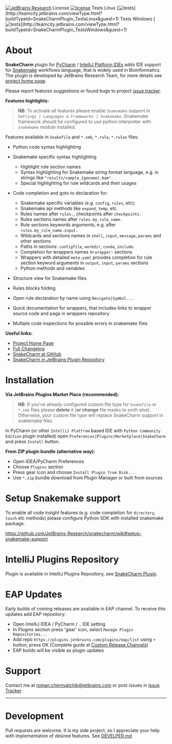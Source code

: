 [![JetBrains Research](https://jb.gg/badges/research.svg)](https://confluence.jetbrains.com/display/ALL/JetBrains+on+GitHub)
License [![license](https://img.shields.io/github/license/mashape/apistatus.svg)](https://opensource.org/licenses/MIT)
Tests Linux [![tests](http://teamcity.jetbrains.com/app/rest/builds/buildType:(id:SnakeCharmPlugin_TestsLinux)/statusIcon.svg)](http://teamcity.jetbrains.com/viewType.html?buildTypeId=SnakeCharmPlugin_TestsLinux&guest=1)
Tests Windows [![tests](http://teamcity.jetbrains.com/app/rest/builds/buildType:(id:SnakeCharmPlugin_TestsWindows)/statusIcon.svg)](http://teamcity.jetbrains.com/viewType.html?buildTypeId=SnakeCharmPlugin_TestsWindows&guest=1)

# About
<!-- Plugin description -->
**SnakeCharm** plugin for [PyCharm](https://www.jetbrains.com/pycharm/) / [IntelliJ Platform IDEs](https://www.jetbrains.com/products.html?fromMenu#type=ide) adds IDE support for [Snakemake](https://snakemake.readthedocs.io/en/stable/) workflows language, that is widely used in Bioinformatics. The plugin is developed by JetBrains Research Team, for more details see [project home page](https://research.jetbrains.org/groups/biolabs/projects?project_id=57).

Please report features suggestions or found bugs to project [issue tracker](https://github.com/JetBrains-Research/snakecharm/issues).

**Features highlights:**
> **NB**: To activate all features please enable `Snakemake` support in `Settings | Languages & Frameworks | Snakemake`. Snakemake framework should be configured to use python interpreter with `snakemake` module installed.

Features available in `Snakefile` and `*.smk`, `*.rule`, `*.rules` files:
* Python code syntax highlighting
* Snakemake specific syntax highlighting
    * Highlight rule section names 
    * Syntax highlighting for Snakemake string format language, e.g. in strings like `"results/sample_{genome}.bam"`.
    * Special highlighting for rule wildcards and their usages
* Code completion and goto to declaration for:
  * Snakemake specific variables (e.g. `config`, `rules`,  etc);
  * Snakemake api methods like `expand`, `temp`, etc.
  * Rules names after `rules.`, checkpoints after `checkpoints.`
  * Rules sections names after `rules.my_rule_name.`
  * Rule sections keywords arguments, e.g. after `rules.my_rule_name.input.`
  * Wildcards and sections names in `shell`, `input`, `message`, `params` and other sections
  * Paths in sections: `configfile`, `workdir`, `conda`, `include`.
  * Completion for wrappers names in `wrapper:` sections
  * Wrappers with detailed `meta.yaml` provides completion for rule section keyword arguments in `output`, `input`, `params` sections
  * Python methods and variables

* Structure view for Snakemake files
* Rules blocks folding
* Open rule declaration by name using `Navigate|Symbol...`
* Quick documentation for wrappers, that includes links to wrapper source code and paga in wrappers repository
* Multiple code inspections for possible errors in snakemake files
  
**Useful links:**
* [Project Home Page](https://research.jetbrains.org/groups/biolabs/projects?project_id=57)
* [Full Changelog](https://github.com/JetBrains-Research/snakecharm/blob/master/CHANGELOG.md)
* [SnakeCharm at GitHub](https://github.com/JetBrains-Research/snakecharm)           
* [SnakeCharm in JetBrains Plugin Repository](https://plugins.jetbrains.com/plugin/11947-snakecharm)
<!-- Plugin description end -->

# Installation
    
**Via JetBrains Plugins Market Place (recommended):**
> **NB**: If you've already configured custom file type for `Snakefile` or `*.smk` files please **delete** it (**or change** file masks to smth else). Otherwise, your custom file type will replace SnakeCharm support in snakemake files.

In PyCharm (or other `IntelliJ Platfrom` based IDE with `Python Community Edition` plugin installed) open `Preferences|Plugins|Marketplace|SnakeCharm` and press `Install` button.
     
**From ZIP plugin bundle (alternative way):**

* Open IDEA/PyCharm Preferences
* Choose `Plugins` section
* Press gear icon and choose `Install Plugin from Disk...`
* Use `*.zip` bundle download from Plugin Manager or built from sources 


# Setup Snakemake support

To enable all code insight features (e.g. code completion for `directory`, `touch` etc methods) please configure Python SDK with installed snakemake package.

https://github.com/JetBrains-Research/snakecharm/wiki#setup-snakemake-support

# IntelliJ Plugins Repository
Plugin is available in IntelliJ Plugins Repository, see [SnakeCharm Plugin](https://plugins.jetbrains.com/plugin/11947-snakecharm).

# EAP Updates
Early builds of coming releases are available in EAP channel. To receive this updates add EAP repository:
* Open IntelliJ IDEA / PyCharm / .. IDE setting
* In Plugins section press 'gear' icon, select `Manage Plugin Repositories...`
* Add repo `https://plugins.jetbrains.com/plugins/eap/list` using `+` button, press OK
(Complete guide at [Custom Release Channels](https://www.jetbrains.org/intellij/sdk/docs/plugin_repository/custom_channels.html))
* EAP builds will be visible as plugin updates

# Support
Contact me at roman.chernyatchik@jetbrains.com or post issues in [Issue Tracker](https://github.com/JetBrains-Research/snakecharm/issues)

---

# Development

Pull requests are welcome. It is my side project, so I appreciate your help with implementation of desired features.
See [DEVELPER.md](DEVELOPER.md)